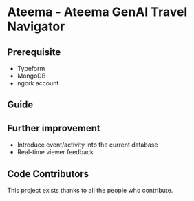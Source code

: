 # Ateema - Ateema GenAI Travel Navigator

## Prerequisite 

- Typeform
- MongoDB
- ngork account

## Guide 



## Further improvement 

- Introduce event/activity into the current database
- Real-time viewer feedback 

## Code Contributors

This project exists thanks to all the people who contribute.
